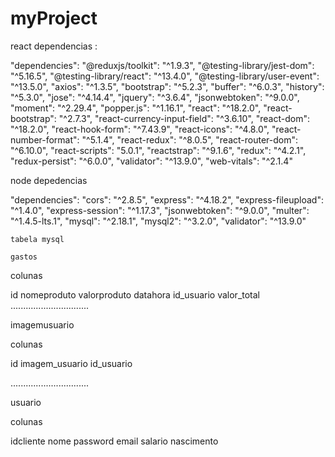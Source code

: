 # myProject

react dependencias : 

"dependencies": 
    "@reduxjs/toolkit": "^1.9.3",
    "@testing-library/jest-dom": "^5.16.5",
    "@testing-library/react": "^13.4.0",
    "@testing-library/user-event": "^13.5.0",
    "axios": "^1.3.5",
    "bootstrap": "^5.2.3",
    "buffer": "^6.0.3",
    "history": "^5.3.0",
    "jose": "^4.14.4",
    "jquery": "^3.6.4",
    "jsonwebtoken": "^9.0.0",
    "moment": "^2.29.4",
    "popper.js": "^1.16.1",
    "react": "^18.2.0",
    "react-bootstrap": "^2.7.3",
    "react-currency-input-field": "^3.6.10",
    "react-dom": "^18.2.0",
    "react-hook-form": "^7.43.9",
    "react-icons": "^4.8.0",
    "react-number-format": "^5.1.4",
    "react-redux": "^8.0.5",
    "react-router-dom": "^6.10.0",
    "react-scripts": "5.0.1",
    "reactstrap": "^9.1.6",
    "redux": "^4.2.1",
    "redux-persist": "^6.0.0",
    "validator": "^13.9.0",
    "web-vitals": "^2.1.4"




node depedencias 


"dependencies":
    "cors": "^2.8.5",
    "express": "^4.18.2",
    "express-fileupload": "^1.4.0",
    "express-session": "^1.17.3",
    "jsonwebtoken": "^9.0.0",
    "multer": "^1.4.5-lts.1",
    "mysql": "^2.18.1",
    "mysql2": "^3.2.0",
    "validator": "^13.9.0"
    
    
    tabela mysql 
    
    gastos

colunas

id nomeproduto valorproduto datahora id_usuario valor_total
...............................



imagemusuario

colunas 

id imagem_usuario id_usuario

...............................



usuario

colunas

idcliente nome password email salario nascimento


